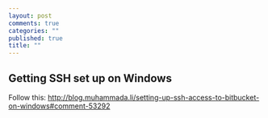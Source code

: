```yaml
---
layout: post
comments: true
categories: ""
published: true
title: ""
---
```


## Getting SSH set up on Windows

Follow this: http://blog.muhammada.li/setting-up-ssh-access-to-bitbucket-on-windows#comment-53292
